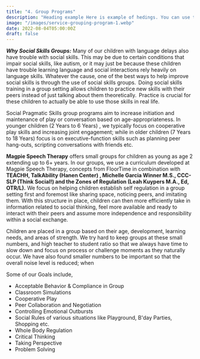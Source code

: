 ```yaml
---
title: "4. Group Programs"
description: "Heading example Here is example of hedings. You can use this heading by following markdownify rules."
image: "/images/service-grouping-program-1.webp"
date: 2022-08-04T05:00:00Z
draft: false
---
```


***Why Social Skills Groups:*** Many of our children with language delays also have trouble with social skills. This may be due to certain conditions that impair social skills, like autism, or it may just be because these children have trouble learning language and social interactions rely heavily on language skills. Whatever the cause, one of the best ways to help improve social skills is through the use of social skills groups.  Doing social skills training in a group setting allows children to practice new skills with their peers instead of just talking about them theoretically.  Practice is crucial for these children to actually be able to use those skills in real life.

Social Pragmatic Skills group programs aim to increase initiation and maintenance of play or conversation based on age-appropriateness. In younger children (2 Years to 6 Years) , we typically focus on cooperative play skills and increasing joint engagement; while in older children (7 Years to 18 Years) focus is on executive-function skills such as planning peer hang-outs, scripting conversations with friends etc.
​

<b>Magpie Speech Therapy</b> offers small groups for children as young as age 2 extending up to 6+ years. In our groups, we use a curriculum developed at Magpie Speech Therapy, concepts from FloorTime in combination with <b>TEACHH, TalkAbility (Hanen Center) , Michelle Garcia Winner M.S., CCC-SLP (Think Social!) and the Zones of Regulation (Leah Kuypers M.A., Ed, OTR/L).</b> We focus on helping children establish self regulation in a group setting first and foremost like sharing space, noticing peers, and imitating them. With this structure in place, children can then more efficiently take in information related to social thinking, feel more available and ready to interact with their peers and assume more independence and responsibility within a social exchange.

Children are placed in a group based on their age, development, learning needs, and areas of strength. We try hard to keep groups at these small numbers, and high teacher to student ratio so that we always have time to slow down and focus on process or challenge moments as they naturally occur. We have also found smaller numbers to be important so that the overall noise level is reduced; when

Some of our Goals include,


- Acceptable Behavior & Compliance in Group
- Classroom Simulations
- Cooperative Play
- Peer Collaboration and Negotiation
- Controlling Emotional Outbursts
- Social Rules of various situations like Playground, B'day Parties, Shopping  etc.
- Whole Body Regulation
- Critical Thinking 
- Taking Perspective 
- Problem Solving 


